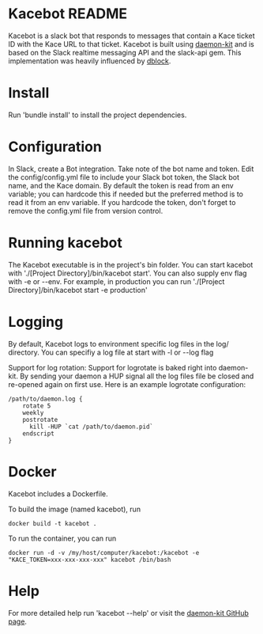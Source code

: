 Kacebot README
================

Kacebot is a slack bot that responds to messages that contain a Kace ticket ID with the Kace URL to that ticket.
Kacebot is built using [daemon-kit](https://github.com/kennethkalmer/daemon-kit)
and is based on the Slack realtime messaging API and the slack-api gem.
This implementation was heavily influenced by [dblock](http://code.dblock.org/2015/04/28/slack-bot-real-time-messaging-api-integration-tutorial.html).


Install
===========

Run 'bundle install' to install the project dependencies.

Configuration
===============

In Slack, create a Bot integration. Take note of the bot name and token.
Edit the config/config.yml file to include your Slack bot token, the Slack bot name, and the Kace domain.
By default the token is read from an env variable; you can hardcode this if needed but
the preferred method is to read it from an env variable. If you hardcode the token,
don't forget to remove the config.yml file from version control.

Running kacebot
=================

The Kacebot executable is in the project's bin folder. You can start kacebot with './[Project Directory]/bin/kacebot start'.
You can also supply env flag with -e or --env. For example, in production you can run
'./[Project Directory]/bin/kacebot start -e production'

Logging
=======

By default, Kacebot logs to environment specific log files in the log/ directory.
You can specifiy a log file at start with -l or --log flag

Support for log rotation:
Support for logrotate is baked right into daemon-kit. By sending your daemon a HUP signal all the log files file be closed and re-opened again on first use. Here is an example logrotate configuration:
```
/path/to/daemon.log {
    rotate 5
    weekly
    postrotate
      kill -HUP `cat /path/to/daemon.pid`
    endscript
}
```

Docker
======

Kacebot includes a Dockerfile.

To build the image (named kacebot), run
```
docker build -t kacebot .
```

To run the container, you can run
```
docker run -d -v /my/host/computer/kacebot:/kacebot -e "KACE_TOKEN=xxx-xxx-xxx-xxx" kacebot /bin/bash
```

Help
=====

For more detailed help run 'kacebot --help' or visit the [daemon-kit GitHub page](https://github.com/kennethkalmer/daemon-kit).
